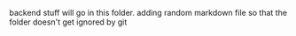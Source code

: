 backend stuff will go in this folder. adding random markdown file so that the folder doesn't get ignored by git